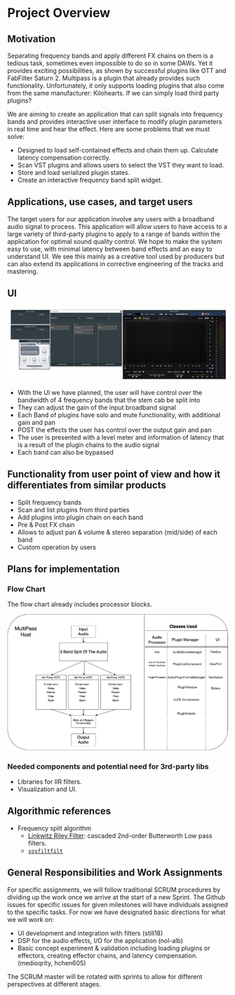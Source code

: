 # Project Overview

## Motivation

Separating frequency bands and apply different FX chains on them is a tedious task, sometimes even impossible to do so in some DAWs. Yet it provides exciting possibilities, as shown by successful plugins like OTT and FabFilter Saturn 2. Multipass is a plugin that already provides such functionality. Unfortunately, it only supports loading plugins that also come from the same manufacturer: Kilohearts. If we can simply load third party plugins?

We are aiming to create an application that can split signals into frequency bands and provides interactive user interface to modify plugin parameters in real time and hear the effect. Here are some problems that we must solve:

- Designed to load self-contained effects and chain them up. Calculate latency compensation correctly.
- Scan VST plugins and allows users to select the VST they want to load.
- Store and load serialized plugin states.
- Create an interactive frequency band split widget.

## Applications, use cases, and target users 

The target users for our application involve any users with a broadband audio signal to process. This application will allow users to have access to a large variety of third-party plugins to apply to a range of bands within the application for optimal sound quality control. We hope to make the system easy to use, with minimal latency between band effects and an easy to understand UI. We see this mainly as a creative tool used by producers but can also extend its applications in corrective engineering of the tracks and mastering.

## UI
![UI/UX](Images/UI.jpg)
- With the UI we have planned, the user will have control over the bandwidth of 4 frequency bands that the stem cab be split into
- They can adjust the gain of the input broadband signal
- Each Band of plugins have solo and mute functionality, with additional gain and pan
- POST the effects the user has control over the output gain and pan
- The user is presented with a level meter and information of latency that is a result of the plugin chains to the audio signal
- Each band can also be bypassed

## Functionality from user point of view and how it differentiates from similar products 

-	Split frequency bands
-	Scan and list plugins from third parties
-	Add plugins into plugin chain on each band
-	Pre & Post FX chain
-	Allows to adjust pan & volume & stereo separation (mid/side) of each band
-	Custom operation by users

## Plans for implementation

### Flow Chart

The flow chart already includes processor blocks.

![flow_chart](Images/Flow.png)

### Needed components and potential need for 3rd-party libs

- Libraries for IIR filters.
- Visualization and UI.

## Algorithmic references 

- Frequency split algorithm 
  - [Linkwitz Riley Filter](https://docs.juce.com/master/classdsp_1_1LinkwitzRileyFilter.html): cascaded 2nd-order Butterworth Low pass filters.
  - [`sosfiltfilt`](https://docs.scipy.org/doc/scipy/reference/generated/scipy.signal.sosfiltfilt.html)

## General Responsibilities and Work Assignments

For specific assignments, we will follow traditional SCRUM procedures by dividing up the work once we arrive at the start of a new Sprint. The Github issues for specific issues for given milestones will have individuals assigned to the specific tasks. For now we have designated basic directions for what we will work on:

- UI development and integration with filters (still18)
- DSP for the audio effects, I/O for the application (nol-alb)
- Basic concept experiment & validation including loading plugins or effectors, creating effector chains, and latency compensation. (medioqrity, hchen605)

The SCRUM master will be rotated with sprints to allow for different perspectives at different stages.
